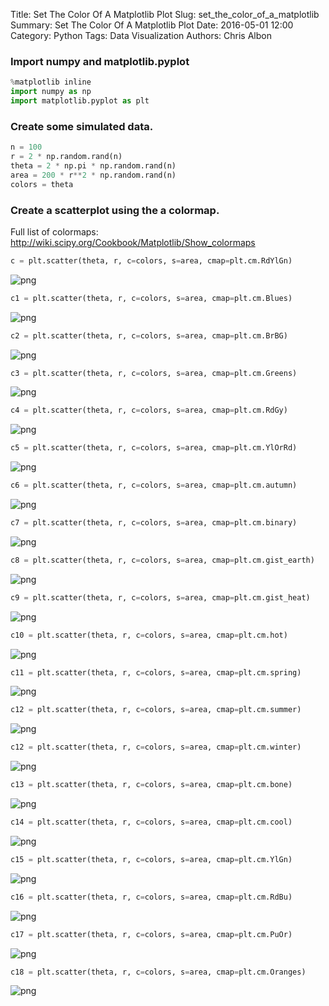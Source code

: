 Title: Set The Color Of A Matplotlib Plot
Slug: set_the_color_of_a_matplotlib
Summary: Set The Color Of A Matplotlib Plot
Date: 2016-05-01 12:00
Category: Python
Tags: Data Visualization
Authors: Chris Albon



### Import numpy and matplotlib.pyplot


```python
%matplotlib inline
import numpy as np
import matplotlib.pyplot as plt
```

### Create some simulated data.


```python
n = 100
r = 2 * np.random.rand(n)
theta = 2 * np.pi * np.random.rand(n)
area = 200 * r**2 * np.random.rand(n)
colors = theta
```

### Create a scatterplot using the a colormap.
Full list of colormaps: http://wiki.scipy.org/Cookbook/Matplotlib/Show_colormaps


```python
c = plt.scatter(theta, r, c=colors, s=area, cmap=plt.cm.RdYlGn)
```


![png]({filename}/images/set_the_color_of_a_matplotlib/output_6_0.png)



```python
c1 = plt.scatter(theta, r, c=colors, s=area, cmap=plt.cm.Blues)
```


![png]({filename}/images/set_the_color_of_a_matplotlib/output_7_0.png)



```python
c2 = plt.scatter(theta, r, c=colors, s=area, cmap=plt.cm.BrBG)
```


![png]({filename}/images/set_the_color_of_a_matplotlib/output_8_0.png)



```python
c3 = plt.scatter(theta, r, c=colors, s=area, cmap=plt.cm.Greens)
```


![png]({filename}/images/set_the_color_of_a_matplotlib/output_9_0.png)



```python
c4 = plt.scatter(theta, r, c=colors, s=area, cmap=plt.cm.RdGy)
```


![png]({filename}/images/set_the_color_of_a_matplotlib/output_10_0.png)



```python
c5 = plt.scatter(theta, r, c=colors, s=area, cmap=plt.cm.YlOrRd)
```


![png]({filename}/images/set_the_color_of_a_matplotlib/output_11_0.png)



```python
c6 = plt.scatter(theta, r, c=colors, s=area, cmap=plt.cm.autumn)
```


![png]({filename}/images/set_the_color_of_a_matplotlib/output_12_0.png)



```python
c7 = plt.scatter(theta, r, c=colors, s=area, cmap=plt.cm.binary)
```


![png]({filename}/images/set_the_color_of_a_matplotlib/output_13_0.png)



```python
c8 = plt.scatter(theta, r, c=colors, s=area, cmap=plt.cm.gist_earth)
```


![png]({filename}/images/set_the_color_of_a_matplotlib/output_14_0.png)



```python
c9 = plt.scatter(theta, r, c=colors, s=area, cmap=plt.cm.gist_heat)
```


![png]({filename}/images/set_the_color_of_a_matplotlib/output_15_0.png)



```python
c10 = plt.scatter(theta, r, c=colors, s=area, cmap=plt.cm.hot)
```


![png]({filename}/images/set_the_color_of_a_matplotlib/output_16_0.png)



```python
c11 = plt.scatter(theta, r, c=colors, s=area, cmap=plt.cm.spring)
```


![png]({filename}/images/set_the_color_of_a_matplotlib/output_17_0.png)



```python
c12 = plt.scatter(theta, r, c=colors, s=area, cmap=plt.cm.summer)
```


![png]({filename}/images/set_the_color_of_a_matplotlib/output_18_0.png)



```python
c12 = plt.scatter(theta, r, c=colors, s=area, cmap=plt.cm.winter)
```


![png]({filename}/images/set_the_color_of_a_matplotlib/output_19_0.png)



```python
c13 = plt.scatter(theta, r, c=colors, s=area, cmap=plt.cm.bone)
```


![png]({filename}/images/set_the_color_of_a_matplotlib/output_20_0.png)



```python
c14 = plt.scatter(theta, r, c=colors, s=area, cmap=plt.cm.cool)
```


![png]({filename}/images/set_the_color_of_a_matplotlib/output_21_0.png)



```python
c15 = plt.scatter(theta, r, c=colors, s=area, cmap=plt.cm.YlGn)
```


![png]({filename}/images/set_the_color_of_a_matplotlib/output_22_0.png)



```python
c16 = plt.scatter(theta, r, c=colors, s=area, cmap=plt.cm.RdBu)
```


![png]({filename}/images/set_the_color_of_a_matplotlib/output_23_0.png)



```python
c17 = plt.scatter(theta, r, c=colors, s=area, cmap=plt.cm.PuOr)
```


![png]({filename}/images/set_the_color_of_a_matplotlib/output_24_0.png)



```python
c18 = plt.scatter(theta, r, c=colors, s=area, cmap=plt.cm.Oranges)
```


![png]({filename}/images/set_the_color_of_a_matplotlib/output_25_0.png)



```python

```
